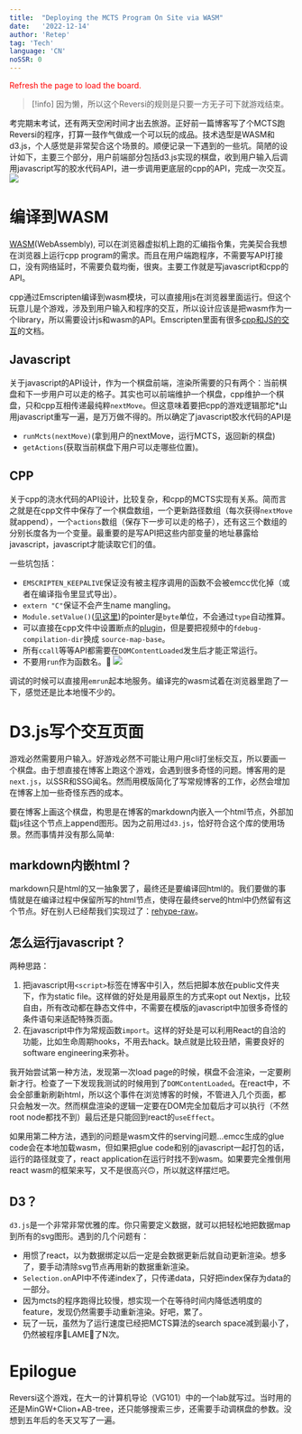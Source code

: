 ```yaml
---
title:  "Deploying the MCTS Program On Site via WASM"
date:   '2022-12-14'
author: 'Retep' 
tag: 'Tech'
language: 'CN'
noSSR: 0
---
```

<script src="https://d3js.org/d3.v7.min.js"></script>
<script src="/scripts/glue.js"></script>
<script src="/scripts/mcts.js"></script>
<script src="/scripts/reversi.js"></script>

<div id="mcts">
<span id="mcts-loading" style="color: red">Refresh the page to load the board.</span>
</div>


>[!info]
> 因为懒，所以这个Reversi的规则是只要一方无子可下就游戏结束。

考完期末考试，还有两天空闲时间才出去旅游。正好前一篇博客写了个MCTS跑Reversi的程序，打算一鼓作气做成一个可以玩的成品。技术选型是WASM和d3.js，个人感觉是非常契合这个场景的。顺便记录一下遇到的一些坑。简陋的设计如下，主要三个部分，用户前端部分包括d3.js实现的棋盘，收到用户输入后调用javascript写的胶水代码API，进一步调用更底层的cpp的API，完成一次交互。
![](/images/2022-12-14-wasm-mcts/wasm-vert.png)

# 编译到WASM
[WASM](https://webassembly.github.io/spec/core/index.html)(WebAssembly), 可以在浏览器虚拟机上跑的汇编指令集，完美契合我想在浏览器上运行cpp program的需求。而且在用户端跑程序，不需要写API打接口，没有网络延时，不需要负载均衡，很爽。主要工作就是写javascript和cpp的API。

cpp通过Emscripten编译到wasm模块，可以直接用js在浏览器里面运行。但这个玩意儿是个游戏，涉及到用户输入和程序的交互，所以设计应该是把wasm作为一个library，所以需要设计js和wasm的API。Emscripten里面有很多[cpp和JS的交互](https://emscripten.org/docs/porting/connecting_cpp_and_javascript/Interacting-with-code.html#interacting-with-code-ccall-cwrap)的文档。


## Javascript
关于javascript的API设计，作为一个棋盘前端，渲染所需要的只有两个：当前棋盘和下一步用户可以走的格子。其实也可以前端维护一个棋盘，cpp维护一个棋盘，只和cpp互相传递最纯粹`nextMove`。但这意味着要把cpp的游戏逻辑那坨*山用javascript重写一遍，是万万做不得的。所以确定了javascript胶水代码的API是
- `runMcts(nextMove)`(拿到用户的nextMove，运行MCTS，返回新的棋盘)
- `getActions`(获取当前棋盘下用户可以走哪些位置)。

## CPP
关于cpp的浇水代码的API设计，比较复杂，和cpp的MCTS实现有关系。简而言之就是在cpp文件中保存了一个棋盘数组，一个更新路径数组（每次获得`nextMove`就append），一个`actions`数组（保存下一步可以走的格子），还有这三个数组的分别长度各为一个变量。最重要的是写API把这些内部变量的地址暴露给javascript，javascript才能读取它们的值。

一些坑包括：
- `EMSCRIPTEN_KEEPALIVE`保证没有被主程序调用的函数不会被emcc优化掉（或者在编译指令里显式导出）。
- `extern "C"`保证不会产生name mangling。
- `Module.setValue()`([见这里](https://emscripten.org/docs/api_reference/preamble.js.html#setValue))的pointer是`byte`单位，不会通过`type`自动推算。
- 可以直接在cpp文件中设置断点的[plugin](https://developer.chrome.com/blog/wasm-debugging-2020/)，但是要把视频中的`fdebug-compilation-dir`换成 `source-map-base`。
- 所有`ccall`等等API都需要在`DOMContentLoaded`发生后才能正常运行。
- 不要用`run`作为函数名。🫠
![](/images/2022-12-14-wasm-mcts/no_run.png)

调试的时候可以直接用`emrun`起本地服务。编译完的wasm试着在浏览器里跑了一下，感觉还是比本地慢不少的。

# D3.js写个交互页面

游戏必然需要用户输入。好游戏必然不可能让用户用cli打坐标交互，所以要画一个棋盘。由于想直接在博客上跑这个游戏，会遇到很多奇怪的问题。博客用的是`next.js`，以SSR和SSG闻名。然而用模版简化了写常规博客的工作，必然会增加在博客上加一些奇怪东西的成本。

要在博客上画这个棋盘，构思是在博客的markdown内嵌入一个html节点，外部加载js往这个节点上append图形。因为之前用过`d3.js`，恰好符合这个库的使用场景。然而事情并没有那么简单:


## markdown内嵌html？
markdown只是html的又一抽象罢了，最终还是要编译回html的。我们要做的事情就是在编译过程中保留所写的html节点，使得在最终serve的html中仍然留有这个节点。好在别人已经帮我们实现过了：[rehype-raw](https://github.com/rehypejs/rehype-raw)。

## 怎么运行javascript？

两种思路：
1. 把javascript用`<script>`标签在博客中引入，然后把脚本放在public文件夹下，作为static file。这样做的好处是用最原生的方式来opt out Nextjs，比较自由，所有改动都在静态文件中，不需要在模版的javascript中加很多奇怪的条件语句来适配特殊页面。
2. 在javascript中作为常规函数`import`。这样的好处是可以利用React的自洽的功能，比如生命周期hooks，不用去hack。缺点就是比较丑陋，需要良好的software engineering来弥补。

我开始尝试第一种方法，发现第一次load page的时候，棋盘不会渲染，一定要刷新才行。检查了一下发现我测试的时候用到了`DOMContentLoaded`。在react中，不会全部重新刷新html，所以这个事件在浏览博客的时候，不管进入几个页面，都只会触发一次。然而棋盘渲染的逻辑一定要在DOM完全加载后才可以执行（不然root node都找不到）最后还是只能回到react的`useEffect`。

如果用第二种方法，遇到的问题是wasm文件的serving问题...emcc生成的glue code会在本地加载wasm，但如果把glue code和别的javascript一起打包的话，运行的路径就变了，react application在运行时找不到wasm。如果要完全推倒用react wasm的框架来写，又不是很高兴🙃，所以就这样摆烂吧。

## D3？
`d3.js`是一个非常非常优雅的库。你只需要定义数据，就可以把轻松地把数据map到所有的svg图形。遇到的几个问题有：

- 用惯了react，以为数据绑定以后一定是会数据更新后就自动更新渲染。想多了，要手动清除svg节点再用新的数据重新渲染。
- `Selection.on`API中不传递index了，只传递data，只好把index保存为data的一部分。
- 因为mcts的程序跑得比较慢，想实现一个在等待时间内降低透明度的feature，发现仍然需要手动重新渲染。好吧，累了。
- 玩了一玩，虽然为了运行速度已经把MCTS算法的search space减到最小了，仍然被程序🤡LAME🤡了N次。


# Epilogue

Reversi这个游戏，在大一的计算机导论（VG101）中的一个lab就写过。当时用的还是MinGW+Clion+AB-tree，还只能够搜索三步，还需要手动调棋盘的参数。没想到五年后的冬天又写了一遍。


